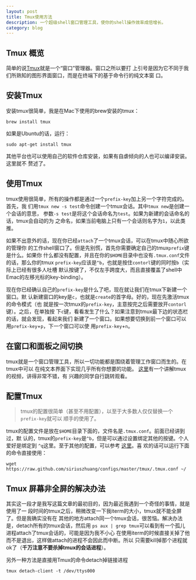 ```yaml
---
layout: post
title: Tmux使用方法
description: 一个超级shell窗口管理工具，使你的shell操作效率成倍增长。
category: blog
---
```


## Tmux 概览

简单的说[Tmux](http://tmux.sourceforge.net/)就是一个“窗口”管理器。窗口之所以要打
上引号是因为它不同于我们所熟知的图形界面窗口，而是在终端下的基于命令行的纯文本窗
口。

## 安装Tmux

安装tmux很简单，我是在Mac下使用的brew安装的tmux：

	brew install tmux

如果是Ubuntu的话，运行：

	sudo apt-get install tmux

其他平台也可以使用自己的软件仓库安装，如果有自虐倾向的人也可以编译安装。这里就不
赘述了。

## 使用Tmux

tmux使用很简单，所有的操作都是通过一个`prefix-key`加上另一个字符完成的。首先，我
们用`tmux new -s test`命令创建一个tmux会话。其中`tmux new`是创建一个会话的意思，
参数`-s test`是将这个会话命名为`test`。如果为新建的会话命名的话，tmux会自动的为
之命名，如果当前电脑上只有一个会话则名字为`1`，以此类推。

如果不出意外的话，现在你已经`attach`了一个tmux会话，可以在tmux中随心所欲的管理你
的工作shell窗口了。但是先别慌，首先你需要确定自己的tmux`prefix`键是什么。如果你
什么都没有配置，并且在你的`$HOME`目录中也没有`.tmux.conf`文件的话，那么你的tmux
`prefix-key`应该是`^b`，也就是按住`contorl`键的同时按`b`（实际上已经有很多人吐槽
默认按键了，不仅左手跨度大，而且直接覆盖了shell中Emac的左移光标的key-binding）。

现在你已经确认自己的`prefix-key`是什么了吧，现在就让我们在tmux下新建一个窗口。默
认新建窗口的key是`c`，也就是`create`的首字母。好的，现在先激活tmux的命令模式（也
就是按一次tmux的`prefix-key`，主意按完之后需要放开`contorl`键）。之后，在单独按
下`c`键，看看发生了什么？如果注意到tmux最下边的状态栏的话，就会发现，看起来我们
新建了一个窗口。如果想要切换到前一个窗口可以用`prefix-key`+`p`，下一个窗口可以使
用`prefix-key`+`n`。

## 在窗口和面板之间切换

tmux就是一个窗口管理工具，所以一切功能都是围绕着管理工作窗口而生的。在tmux中可以
在纯文本界面下实现几乎所有你想要的功能。
[这里](http://happycasts.net/episodes/41)有一个讲解tmux的视频，讲得非常不错，有
兴趣的同学自行跳转观看。

## 配置Tmux

> tmux的配置很简单（甚至不用配置），以至于大多数人仅仅替换一个`prefix-key`就可以
> 顺手的使用了。

tmux的配置文件是放在`$HOME`目录下面的，文件名是`.tmux.conf`。前面已经讲到过，默
认的，tmux的`prefix-key`是`^b`，但是可以通过设置绑定其他的按键。个人爱好是绑定到
`^q`这里。至于其他的配置，可以参考
[这里](https://github.com/siriuszhuang/configs/blob/master/tmux/.tmux.conf)。喜
欢的话可以运行下面的命令直接使用：

	wget https://raw.github.com/siriuszhuang/configs/master/tmux/.tmux.conf ~/

## Tmux 屏幕非全屏的解决办法

其实这一段才是我写这篇文章的最初目的，因为最近我遇到一个奇怪的事情，就是使用了一
段时间的tmux之后，稍微改变一下我iterm的大小，tmux就不能全屏了。但是我确实没有在
其他的地方attach同一个tmux会话，很苦恼。解决办法是，detach所有的tmux会话，然后用
`ps aux | grep tmux`可以看到有一个孤儿进程attach了tmux会话的，可能是因为我不小心
在使用iterm的时候直接关掉了他而不是退出，这样做attach的进程不会因此而中断。所以
只需要kill掉那个进程就ok了（**千万注意不要杀掉tmux的会话进程**）。

另外一种方法是直接用Tmux的命令detach掉链接进程

	tmux detach-client -t /dev/ttys000
